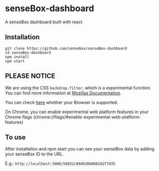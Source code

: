 # senseBox-dashboard
A senseBox dashboard built with react

## Installation
```
git clone https://github.com/sensebox/senseBox-dashboard
cd senseBox-dashboard
npm install
npm start
```

## PLEASE NOTICE
We are using the CSS `backdrop-filter`, which is a experimental function. You can find more information at [Mozillas Documentation](https://developer.mozilla.org/de/docs/Web/CSS/backdrop-filter).

You can check [here](http://caniuse.com/#feat=css-backdrop-filter) whether your Browser is supported.

On Chrome, you can enable experimental web platform features in your Chrome flags (chrome://flags/#enable-experimental-web-platform-features)

## To use
After installation and npm start you can see your senseBox data by adding your senseBox ID to the URL.

E.g.: `http://localhost:3000/58932c89d038b000102f7d35`
